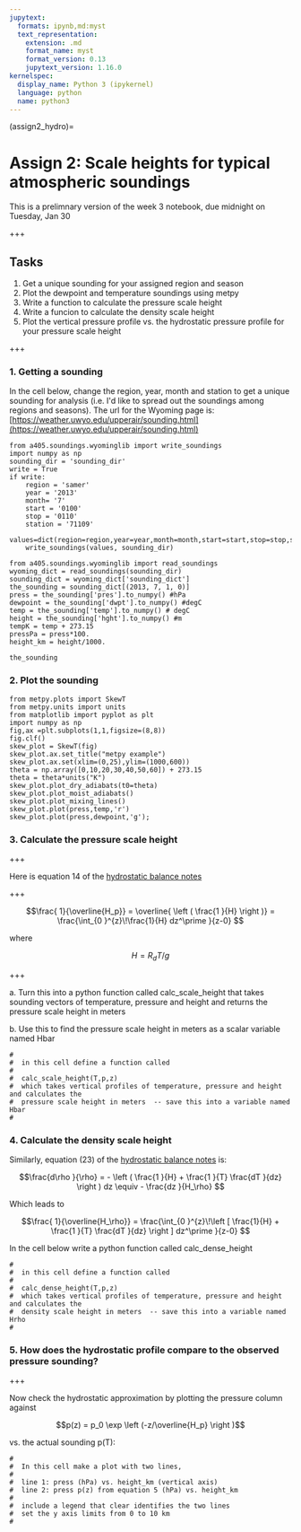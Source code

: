```yaml
---
jupytext:
  formats: ipynb,md:myst
  text_representation:
    extension: .md
    format_name: myst
    format_version: 0.13
    jupytext_version: 1.16.0
kernelspec:
  display_name: Python 3 (ipykernel)
  language: python
  name: python3
---
```


(assign2_hydro)=
# Assign 2: Scale heights for typical atmospheric soundings

This is a prelimnary  version of the week 3 notebook, due midnight on Tuesday, Jan 30

+++

## Tasks

1. Get a unique sounding for your assigned region and season
2. Plot the dewpoint and temperature soundings using metpy
3. Write a function to calculate the pressure scale height
4. Write a funcion to calculate the  density scale height
5. Plot the  vertical pressure profile vs. the hydrostatic pressure profile for your pressure scale height

+++

### 1. Getting a sounding

In the cell below, change the region, year, month and station to get a unique sounding for analysis (i.e. I'd like to spread out the soundings among regions and seasons).  The url for the Wyoming page is:  [https://weather.uwyo.edu/upperair/sounding.html](https://weather.uwyo.edu/upperair/sounding.html)

```{code-cell} ipython3
from a405.soundings.wyominglib import write_soundings
import numpy as np
sounding_dir = 'sounding_dir'
write = True
if write:
    region = 'samer'
    year = '2013'
    month= '7'
    start = '0100'
    stop = '0110'
    station = '71109'
    values=dict(region=region,year=year,month=month,start=start,stop=stop,station=station)
    write_soundings(values, sounding_dir)
```

```{code-cell} ipython3
from a405.soundings.wyominglib import read_soundings
wyoming_dict = read_soundings(sounding_dir)
sounding_dict = wyoming_dict['sounding_dict']
the_sounding = sounding_dict[(2013, 7, 1, 0)]
press = the_sounding['pres'].to_numpy() #hPa
dewpoint = the_sounding['dwpt'].to_numpy() #degC
temp = the_sounding['temp'].to_numpy() # degC
height = the_sounding['hght'].to_numpy() #m
tempK = temp + 273.15
pressPa = press*100.
height_km = height/1000.
```

```{code-cell} ipython3
the_sounding
```

###  2. Plot the sounding

```{code-cell} ipython3
from metpy.plots import SkewT
from metpy.units import units
from matplotlib import pyplot as plt
import numpy as np
fig,ax =plt.subplots(1,1,figsize=(8,8))
fig.clf()
skew_plot = SkewT(fig)
skew_plot.ax.set_title("metpy example")
skew_plot.ax.set(xlim=(0,25),ylim=(1000,600))
theta = np.array([0,10,20,30,40,50,60]) + 273.15
theta = theta*units("K")
skew_plot.plot_dry_adiabats(t0=theta)
skew_plot.plot_moist_adiabats()
skew_plot.plot_mixing_lines()
skew_plot.plot(press,temp,'r')
skew_plot.plot(press,dewpoint,'g');
```

### 3. Calculate the pressure scale height

+++

Here is equation 14 of the [hydrostatic balance notes](https://clouds.eos.ubc.ca/~phil/courses/atsc405/docs/hydro.pdf)

+++

$$\frac{ 1}{\overline{H_p}} =  \overline{ \left ( \frac{1 }{H} \right )} = \frac{\int_{0 }^{z}\!\frac{1}{H} dz^\prime  }{z-0} $$

where

$$H=R_d T/g$$

+++

a. Turn this into a python function called calc_scale_height that takes sounding vectors of temperature, pressure and height and returns
   the pressure scale height in meters

b.  Use this to find the pressure scale height in meters  as a scalar variable named Hbar

```{code-cell} ipython3
#
#  in this cell define a function called
#
#  calc_scale_height(T,p,z)
#  which takes vertical profiles of temperature, pressure and height and calculates the
#  pressure scale height in meters  -- save this into a variable named Hbar
#
```

### 4. Calculate the density scale height

Similarly, equation (23) of the [hydrostatic balance notes](https://clouds.eos.ubc.ca/~phil/courses/atsc500/docs/hydro.pdf)
is:

$$\frac{d\rho }{\rho} = - \left ( \frac{1 }{H} + 
                   \frac{1 }{T} \frac{dT }{dz} \right ) dz \equiv - \frac{dz }{H_\rho} $$
                   
Which leads to 

$$\frac{ 1}{\overline{H_\rho}}  = \frac{\int_{0 }^{z}\!\left [ \frac{1}{H} + \frac{1 }{T} \frac{dT }{dz} \right ] dz^\prime  }{z-0} $$

In the cell below write a python function called calc_dense_height

```{code-cell} ipython3
#
#  in this cell define a function called
#
#  calc_dense_height(T,p,z)
#  which takes vertical profiles of temperature, pressure and height and calculates the
#  density scale height in meters  -- save this into a variable named Hrho
#
```

### 5. How does the hydrostatic profile compare to the observed pressure sounding?

+++

Now check the hydrostatic approximation by plotting the pressure column against

$$p(z) = p_0 \exp \left (-z/\overline{H_p} \right )$$

vs. the actual sounding p(T):

```{code-cell} ipython3
#
#  In this cell make a plot with two lines, 
#
#  line 1: press (hPa) vs. height_km (vertical axis)
#  line 2: press p(z) from equation 5 (hPa) vs. height_km
#
#  include a legend that clear identifies the two lines
#  set the y axis limits from 0 to 10 km
#
```
